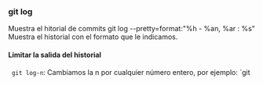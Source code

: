### git log
Muestra el hitorial de commits
 git log --pretty=format:"%h - %an, %ar : %s"
 Muestra el historial con el formato que le indicamos.

 #### Limitar la salida del historial
 ` git log-n`: Cambiamos la n por cualquier número entero, por ejemplo: `git